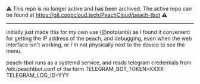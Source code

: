 ⚠️ This repo is no longer active and has been archived. The active repo can be found at https://git.coopcloud.tech/PeachCloud/peach-tbot ⚠️

-----

initially just made this for my own use (@notplants) as I found it convenient for getting the IP address of the peach,
and debugging, even when the web interface isn't working, or I'm not physically next to the device to see the menu. 

peach-tbot runs as a systemd service, and reads telegram credentials from /etc/peachtbot.conf of the form
TELEGRAM_BOT_TOKEN=XXXX
TELEGRAM_LOG_ID=YYY

